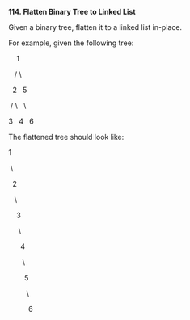 **114. Flatten Binary Tree to Linked List**

Given a binary tree, flatten it to a linked list in-place.

For example, given the following tree:

    1

   / \

  2   5

 / \   \

3   4   6

The flattened tree should look like:

1

 \

  2

   \

    3

     \

      4

       \

        5

         \

          6
